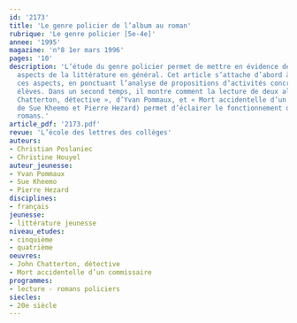 ```yaml
---
id: '2173'
title: 'Le genre policier de l’album au roman'
rubrique: 'Le genre policier [5e-4e]'
annee: '1995'
magazine: 'n°8 1er mars 1996'
pages: '10'
description: 'L’étude du genre policier permet de mettre en évidence de nombreux
  aspects de la littérature en général. Cet article s’attache d’abord à certains de
  ces aspects, en ponctuant l’analyse de propositions d’activités concrètes avec les
  élèves. Dans un second temps, il montre comment la lecture de deux albums (« John
  Chatterton, détective », d’Yvan Pommaux, et « Mort accidentelle d’un commissaire »,
  de Sue Kheemo et Pierre Hezard) permet d’éclairer le fonctionnement de certains
  romans.'
article_pdf: '2173.pdf'
revue: 'L’école des lettres des collèges'
auteurs:
- Christian Poslaniec
- Christine Houyel
auteur_jeunesse:
- Yvan Pommaux
- Sue Kheemo
- Pierre Hezard
disciplines:
- français
jeunesse:
- littérature jeunesse
niveau_etudes:
- cinquième
- quatrième
oeuvres:
- John Chatterton, détective
- Mort accidentelle d’un commissaire
programmes:
- lecture - romans policiers
siecles:
- 20e siècle
---
```

